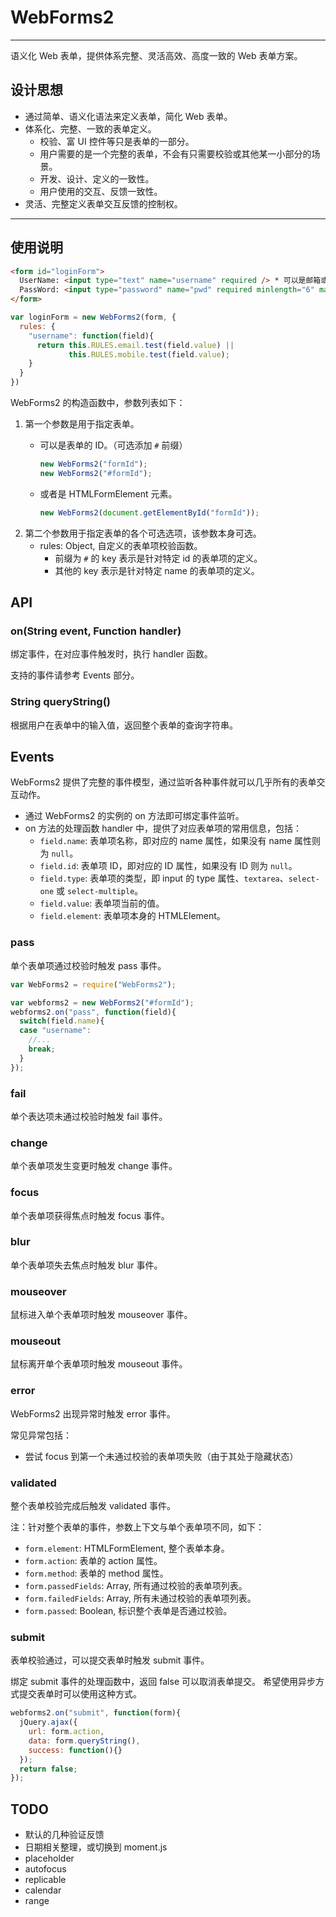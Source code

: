 
# WebForms2

---


语义化 Web 表单，提供体系完整、灵活高效、高度一致的 Web 表单方案。

## 设计思想

* 通过简单、语义化语法来定义表单，简化 Web 表单。
* 体系化、完整、一致的表单定义。
  * 校验、富 UI 控件等只是表单的一部分。
  * 用户需要的是一个完整的表单，不会有只需要校验或其他某一小部分的场景。
  * 开发、设计、定义的一致性。
  * 用户使用的交互、反馈一致性。
* 灵活、完整定义表单交互反馈的控制权。

---

## 使用说明

```html
<form id="loginForm">
  UserName: <input type="text" name="username" required /> * 可以是邮箱或手机号。
  PassWord: <input type="password" name="pwd" required minlength="6" maxlength="30" /> *
</form>
```

```javascript
var loginForm = new WebForms2(form, {
  rules: {
    "username": function(field){
      return this.RULES.email.test(field.value) ||
             this.RULES.mobile.test(field.value);
    }
  }
})
```
WebForms2 的构造函数中，参数列表如下：

1. 第一个参数是用于指定表单。
    * 可以是表单的 ID。（可选添加 `#` 前缀）

        ```js
        new WebForms2("formId");
        new WebForms2("#formId");
        ```
    * 或者是 HTMLFormElement 元素。

        ```js
        new WebForms2(document.getElementById("formId"));
        ```
2. 第二个参数用于指定表单的各个可选选项，该参数本身可选。
    * rules: Object, 自定义的表单项校验函数。
        * 前缀为 `#` 的 key 表示是针对特定 id 的表单项的定义。
        * 其他的 key 表示是针对特定 name 的表单项的定义。

## API

### on(String event, Function handler)

绑定事件，在对应事件触发时，执行 handler 函数。

支持的事件请参考 Events 部分。

### String queryString()

根据用户在表单中的输入值，返回整个表单的查询字符串。

## Events

WebForms2 提供了完整的事件模型，通过监听各种事件就可以几乎所有的表单交互动作。

* 通过 WebForms2 的实例的 on 方法即可绑定事件监听。
* on 方法的处理函数 handler 中，提供了对应表单项的常用信息，包括：
  * `field.name`: 表单项名称，即对应的 name 属性，如果没有 name 属性则为 `null`。
  * `field.id`: 表单项 ID，即对应的 ID 属性，如果没有 ID 则为 `null`。
  * `field.type`: 表单项的类型，即 input 的 type 属性、`textarea`、`select-one` 或
    `select-multiple`。
  * `field.value`: 表单项当前的值。
  * `field.element`: 表单项本身的 HTMLElement。

### pass

单个表单项通过校验时触发 pass 事件。

```js
var WebForms2 = require("WebForms2");

var webforms2 = new WebForms2("#formId");
webforms2.on("pass", function(field){
  switch(field.name){
  case "username":
    //...
    break;
  }
});
```

### fail

单个表达项未通过校验时触发 fail 事件。

### change

单个表单项发生变更时触发 change 事件。

### focus

单个表单项获得焦点时触发 focus 事件。

### blur

单个表单项失去焦点时触发 blur 事件。

### mouseover

鼠标进入单个表单项时触发 mouseover 事件。

### mouseout

鼠标离开单个表单项时触发 mouseout 事件。

### error

WebForms2 出现异常时触发 error 事件。

常见异常包括：

* 尝试 focus 到第一个未通过校验的表单项失败（由于其处于隐藏状态）

### validated

整个表单校验完成后触发 validated 事件。

注：针对整个表单的事件，参数上下文与单个表单项不同，如下：

* `form.element`: HTMLFormElement, 整个表单本身。
* `form.action`: 表单的 action 属性。
* `form.method`: 表单的 method 属性。
* `form.passedFields`: Array<Field>, 所有通过校验的表单项列表。
* `form.failedFields`: Array<Field>, 所有未通过校验的表单项列表。
* `form.passed`: Boolean, 标识整个表单是否通过校验。

### submit

表单校验通过，可以提交表单时触发 submit 事件。

绑定 submit 事件的处理函数中，返回 false 可以取消表单提交。
希望使用异步方式提交表单时可以使用这种方式。

```js
webforms2.on("submit", function(form){
  jQuery.ajax({
    url: form.action,
    data: form.queryString(),
    success: function(){}
  });
  return false;
});
```

## TODO

* 默认的几种验证反馈
* 日期相关整理，或切换到 moment.js
* placeholder
* autofocus
* replicable
* calendar
* range
